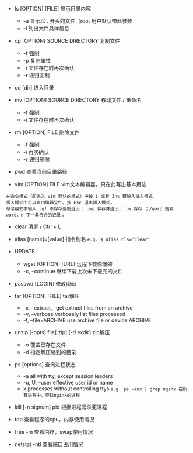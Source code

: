 + ls [OPTION] [FILE] 显示目录内容
   + -a 显示以 . 开头的文件（root 用户默认带此参数
   + -l 列出文件具体信息

+ cp [OPTION] SOURCE DIRECTORY 复制文件
   + -f 强制
   + -p 复制属性
   + -i 文件存在时再次确认
   + -r 递归复制

+ cd [dir] 进入目录

+ mv [OPTION] SOURCE DIRECTORY 移动文件 / 重命名
   + -f 强制
   + -i 文件存在时再次确认

+ rm [OPTION] FILE 删除文件
   + -f 强制
   + -i 再次确认
   + -r 递归删除

+ pwd 查看当前目录路径

+ vim [OPTION] FILE vim文本编辑器，只在此写出基本用法   
```
在命令模式（即进入 vim 默认的模式）中按 i 或者 Ins 键进入插入模式   
插入模式中可以自由编辑文件。按 Esc 退出插入模式。   
命令模式中输入 :q! 不保存强制退出； :wq 保存并退出； :w 保存 ；/word 搜索 word，n 下一条符合的记录；
```
+ clear 清屏 / Ctrl + L

+ alias [name]=[value] 指令别名
```e.g. $ alias cls=’clear’```

+ UPDATE：
   + wget [OPTION] [URL] 远程下载你懂的
   + -c, –continue 继续下载上次未下载完的文件

+ passwd [LOGIN] 修改密码

+ tar [OPTION] [FILE] tar解压
   + -x, –extract, –get extract files from an archive
   + -v, –verbose verbosely list files processed
   + -f, –file=ARCHIVE use archive file or device ARCHIVE

+ unzip [-opts] file[.zip] [-d exdir] zip解压
   + -o 覆盖已存在文件
   + -d 指定解压缩到的目录

+ ps [options] 查询进程状态
   + -a all with tty, except session leaders
   + -u, U, –user effective user id or name
   + x processes without controlling ttys
```e.g. ps -aux | grep nginx 在所有进程中，查找nginx的进程```

+ kill [-n signum] pid 根据进程号杀死进程

+ top 查看程序的cpu，内存使用情况

+ free -m 查看内存，swap使用情况

+ netstat -ntl 查看端口占用情况

